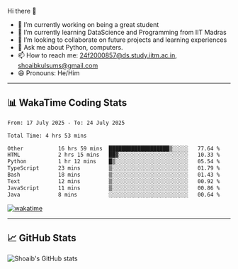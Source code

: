 Hi there 👋

<!--
**shoaib2000857/shoaib2000857** is a ✨ _special_ ✨ repository because its `README.md` (this file) appears on your GitHub profile.

Here are some ideas to get you started: -->

- 🔭 I’m currently working on being a great student  
- 🌱 I’m currently learning DataScience and Programming from IIT Madras  
- 👯 I’m looking to collaborate on future projects and learning experiences  
- 💬 Ask me about Python, computers.  
- 📫 How to reach me: 24f2000857@ds.study.iitm.ac.in, shoaibkulsums@gmail.com  
- 😄 Pronouns: He/Him  

---

## 📊 WakaTime Coding Stats

<!--START_SECTION:waka-->

```txt
From: 17 July 2025 - To: 24 July 2025

Total Time: 4 hrs 53 mins

Other           16 hrs 59 mins  ███████████████████▒░░░░░   77.64 %
HTML            2 hrs 15 mins   ██▓░░░░░░░░░░░░░░░░░░░░░░   10.33 %
Python          1 hr 12 mins    █▒░░░░░░░░░░░░░░░░░░░░░░░   05.54 %
TypeScript      23 mins         ▒░░░░░░░░░░░░░░░░░░░░░░░░   01.79 %
Bash            18 mins         ▒░░░░░░░░░░░░░░░░░░░░░░░░   01.43 %
Text            12 mins         ▒░░░░░░░░░░░░░░░░░░░░░░░░   00.92 %
JavaScript      11 mins         ▒░░░░░░░░░░░░░░░░░░░░░░░░   00.86 %
Java            8 mins          ░░░░░░░░░░░░░░░░░░░░░░░░░   00.64 %
```

<!--END_SECTION:waka-->

[![wakatime](https://wakatime.com/badge/user/a85deef6-2e94-465d-998e-c54914c040a2.svg)](https://wakatime.com/@a85deef6-2e94-465d-998e-c54914c040a2)

---

## 📈 GitHub Stats

![Shoaib's GitHub stats](https://github-readme-stats.vercel.app/api?username=shoaib2000857&show_icons=true&theme=radical)
